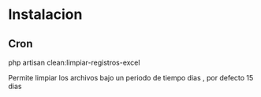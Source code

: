 # Instalacion

## Cron

php artisan clean:limpiar-registros-excel

Permite limpiar los archivos bajo un periodo de tiempo dias , por defecto 15 dias

